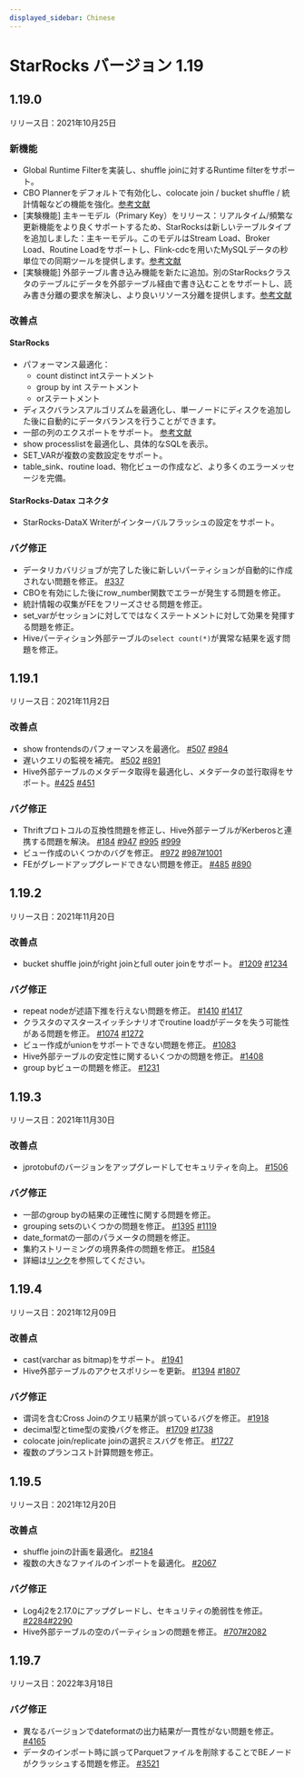 ```yaml
---
displayed_sidebar: Chinese
---
```


# StarRocks バージョン 1.19

## 1.19.0

リリース日：2021年10月25日

### 新機能

* Global Runtime Filterを実装し、shuffle joinに対するRuntime filterをサポート。
* CBO Plannerをデフォルトで有効化し、colocate join / bucket shuffle / 統計情報などの機能を強化。[参考文献](../using_starrocks/Cost_based_optimizer.md)
* [実験機能] 主キーモデル（Primary Key）をリリース：リアルタイム/頻繁な更新機能をより良くサポートするため、StarRocksは新しいテーブルタイプを追加しました：主キーモデル。このモデルはStream Load、Broker Load、Routine Loadをサポートし、Flink-cdcを用いたMySQLデータの秒単位での同期ツールを提供します。[参考文献](../table_design/table_types/primary_key_table.md)
* [実験機能] 外部テーブル書き込み機能を新たに追加。別のStarRocksクラスタのテーブルにデータを外部テーブル経由で書き込むことをサポートし、読み書き分離の要求を解決し、より良いリソース分離を提供します。[参考文献](../data_source/External_table.md)

### 改善点

#### StarRocks

* パフォーマンス最適化：
  * count distinct intステートメント
  * group by int ステートメント
  * orステートメント
* ディスクバランスアルゴリズムを最適化し、単一ノードにディスクを追加した後に自動的にデータバランスを行うことができます。
* 一部の列のエクスポートをサポート。 [参考文献](../unloading/Export.md)
* show processlistを最適化し、具体的なSQLを表示。
* SET_VARが複数の変数設定をサポート。
* table_sink、routine load、物化ビューの作成など、より多くのエラーメッセージを完備。

#### StarRocks-Datax コネクタ

* StarRocks-DataX Writerがインターバルフラッシュの設定をサポート。

### バグ修正

* データリカバリジョブが完了した後に新しいパーティションが自動的に作成されない問題を修正。 [#337](https://github.com/StarRocks/starrocks/issues/337)
* CBOを有効にした後にrow_number関数でエラーが発生する問題を修正。
* 統計情報の収集がFEをフリーズさせる問題を修正。
* set_varがセッションに対してではなくステートメントに対して効果を発揮する問題を修正。
* Hiveパーティション外部テーブルの`select count(*)`が異常な結果を返す問題を修正。

## 1.19.1

リリース日：2021年11月2日

### 改善点

* show frontendsのパフォーマンスを最適化。 [#507](https://github.com/StarRocks/starrocks/pull/507) [#984](https://github.com/StarRocks/starrocks/pull/984)
* 遅いクエリの監視を補完。 [#502](https://github.com/StarRocks/starrocks/pull/502) [#891](https://github.com/StarRocks/starrocks/pull/891)
* Hive外部テーブルのメタデータ取得を最適化し、メタデータの並行取得をサポート。[#425](https://github.com/StarRocks/starrocks/pull/425) [#451](https://github.com/StarRocks/starrocks/pull/451)

### バグ修正

* Thriftプロトコルの互換性問題を修正し、Hive外部テーブルがKerberosと連携する問題を解決。 [#184](https://github.com/StarRocks/starrocks/pull/184) [#947](https://github.com/StarRocks/starrocks/pull/947) [#995](https://github.com/StarRocks/starrocks/pull/995) [#999](https://github.com/StarRocks/starrocks/pull/999)
* ビュー作成のいくつかのバグを修正。 [#972](https://github.com/StarRocks/starrocks/pull/972) [#987](https://github.com/StarRocks/starrocks/pull/987)[#1001](https://github.com/StarRocks/starrocks/pull/1001)
* FEがグレードアップグレードできない問題を修正。 [#485](https://github.com/StarRocks/starrocks/pull/485) [#890](https://github.com/StarRocks/starrocks/pull/890)

## 1.19.2

リリース日：2021年11月20日

### 改善点

* bucket shuffle joinがright joinとfull outer joinをサポート。 [#1209](https://github.com/StarRocks/starrocks/pull/1209) [#1234](https://github.com/StarRocks/starrocks/pull/1234)

### バグ修正

* repeat nodeが述語下推を行えない問題を修正。 [#1410](https://github.com/StarRocks/starrocks/pull/1410) [#1417](https://github.com/StarRocks/starrocks/pull/1417)
* クラスタのマスタースイッチシナリオでroutine loadがデータを失う可能性がある問題を修正。 [#1074](https://github.com/StarRocks/starrocks/pull/1074) [#1272](https://github.com/StarRocks/starrocks/pull/1272)
* ビュー作成がunionをサポートできない問題を修正。 [#1083](https://github.com/StarRocks/starrocks/pull/1083)
* Hive外部テーブルの安定性に関するいくつかの問題を修正。 [#1408](https://github.com/StarRocks/starrocks/pull/1408)
* group byビューの問題を修正。 [#1231](https://github.com/StarRocks/starrocks/pull/1231)

## 1.19.3

リリース日：2021年11月30日

### 改善点

* jprotobufのバージョンをアップグレードしてセキュリティを向上。 [#1506](https://github.com/StarRocks/starrocks/issues/1506)

### バグ修正

* 一部のgroup byの結果の正確性に関する問題を修正。
* grouping setsのいくつかの問題を修正。 [#1395](https://github.com/StarRocks/starrocks/issues/1395) [#1119](https://github.com/StarRocks/starrocks/pull/1119)
* date_formatの一部のパラメータの問題を修正。
* 集約ストリーミングの境界条件の問題を修正。 [#1584](https://github.com/StarRocks/starrocks/pull/1584)
* 詳細は[リンク](https://github.com/StarRocks/starrocks/compare/1.19.2...1.19.3)を参照してください。

## 1.19.4

リリース日：2021年12月09日

### 改善点

* cast(varchar as bitmap)をサポート。 [#1941](https://github.com/StarRocks/starrocks/pull/1941)
* Hive外部テーブルのアクセスポリシーを更新。 [#1394](https://github.com/StarRocks/starrocks/pull/1394) [#1807](https://github.com/StarRocks/starrocks/pull/1807)

### バグ修正

* 谓词を含むCross Joinのクエリ結果が誤っているバグを修正。 [#1918](https://github.com/StarRocks/starrocks/pull/1918)
* decimal型とtime型の変換バグを修正。 [#1709](https://github.com/StarRocks/starrocks/pull/1709) [#1738](https://github.com/StarRocks/starrocks/pull/1738)
* colocate join/replicate joinの選択ミスバグを修正。 [#1727](https://github.com/StarRocks/starrocks/pull/1727)
* 複数のプランコスト計算問題を修正。

## 1.19.5

リリース日：2021年12月20日

### 改善点

* shuffle joinの計画を最適化。 [#2184](https://github.com/StarRocks/starrocks/pull/2184)
* 複数の大きなファイルのインポートを最適化。 [#2067](https://github.com/StarRocks/starrocks/pull/2067)

### バグ修正

* Log4j2を2.17.0にアップグレードし、セキュリティの脆弱性を修正。 [#2284](https://github.com/StarRocks/starrocks/pull/2284)[#2290](https://github.com/StarRocks/starrocks/pull/2290)
* Hive外部テーブルの空のパーティションの問題を修正。 [#707](https://github.com/StarRocks/starrocks/pull/707)[#2082](https://github.com/StarRocks/starrocks/pull/2082)

## 1.19.7

リリース日：2022年3月18日

### バグ修正

* 異なるバージョンでdateformatの出力結果が一貫性がない問題を修正。 [#4165](https://github.com/StarRocks/starrocks/pull/4165)
* データのインポート時に誤ってParquetファイルを削除することでBEノードがクラッシュする問題を修正。 [#3521](https://github.com/StarRocks/starrocks/pull/3521)
